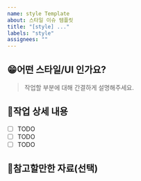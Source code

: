 ```yaml
---
name: style Template
about: 스타일 이슈 템플릿
title: "[style] ..."
labels: "style"
assignees: ""
---
```


## 😁어떤 스타일/UI 인가요?

> 작업할 부분에 대해 간결하게 설명해주세요.

## 📝작업 상세 내용

- [ ] TODO
- [ ] TODO
- [ ] TODO

## 📄참고할만한 자료(선택)
